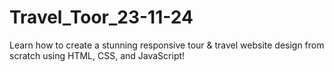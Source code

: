 # Travel_Toor_23-11-24
Learn how to create a stunning responsive tour &amp; travel website design from scratch using HTML, CSS, and JavaScript! 
